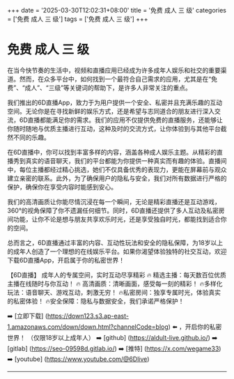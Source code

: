 +++
date = '2025-03-30T12:02:31+08:00'
title = '免费 成人 三 级'
categories = ['免费 成人 三 级']
tags = ['免费 成人 三 级']
+++

# 免费 成人 三 级

在当今快节奏的生活中，视频和直播应用已经成为许多成年人娱乐和社交的重要渠道。然而，在众多平台中，如何找到一个最符合自己需求的应用，尤其是在“免费”、“成人”、“三级”等关键词的帮助下，是许多人非常关注的重点。

我们推出的6D直播App，致力于为用户提供一个安全、私密并且充满乐趣的互动空间。无论你是在寻找新鲜的娱乐方式，还是希望与志同道合的朋友进行深入交流，6D直播都能满足你的需求。我们的应用不仅提供免费的直播服务，还能够让你随时随地与优质主播进行互动，这种及时的交流方式，让你体验到与其他平台截然不同的乐趣。

在6D直播中，你可以找到丰富多样的内容，涵盖各种成人娱乐主题。从精彩的直播秀到真实的语音聊天，我们的平台都能为你提供一种真实而有趣的体验。直播间中，每位主播都经过精心挑选，她们不仅具备优秀的表现力，更能在屏幕前与观众建立亲密的联系。此外，为了确保用户的隐私与安全，我们对所有数据进行严格的保护，确保你在享受内容时能感到安心。

我们的高清画质让你能尽情沉浸在每一个瞬间，无论是精彩直播还是互动游戏，360°的视角保障了你不遗漏任何细节。同时，6D直播还提供了多人互动及私密房间功能，让你不论是想与朋友共享欢乐时光，还是享受独自时光，都能找到适合你的空间。

总而言之，6D直播通过丰富的内容、互动性玩法和安全的隐私保障，为18岁以上的成年人创造了一个理想的在线娱乐平台。如果你渴望体验独特的社交互动，欢迎下载6D直播App，开启属于你的私密世界！

【6D直播】
成年人的专属空间，实时互动尽享精彩
🔥 精选主播：每天数百位优质主播在线随时与你互动！
🔥 高清画质：清晰画面，感受每一刻的精彩！
🔥多样化玩法：语音聊天、游戏互动，刺激无穷！
🔥私密房间：独享专属时光，体验真实的私密体验！
🔥安全保障：隐私与数据安全，我们承诺严格保护！

➡️ [立即下载] (https://down123.s3.ap-east-1.amazonaws.com/down/down.html?channelCode=blog) ⬅️ ，开启你的私密世界！
（仅限18岁以上成年人）
➡️ [github] (https://aldult-live.github.io/)
➡️ [gitlab] (https://seo-09598d.gitlab.io/)
➡️ [推特] (https://x.com/wegame33)
➡️ [youtube] (https://www.youtube.com/@6Dlive)

---

